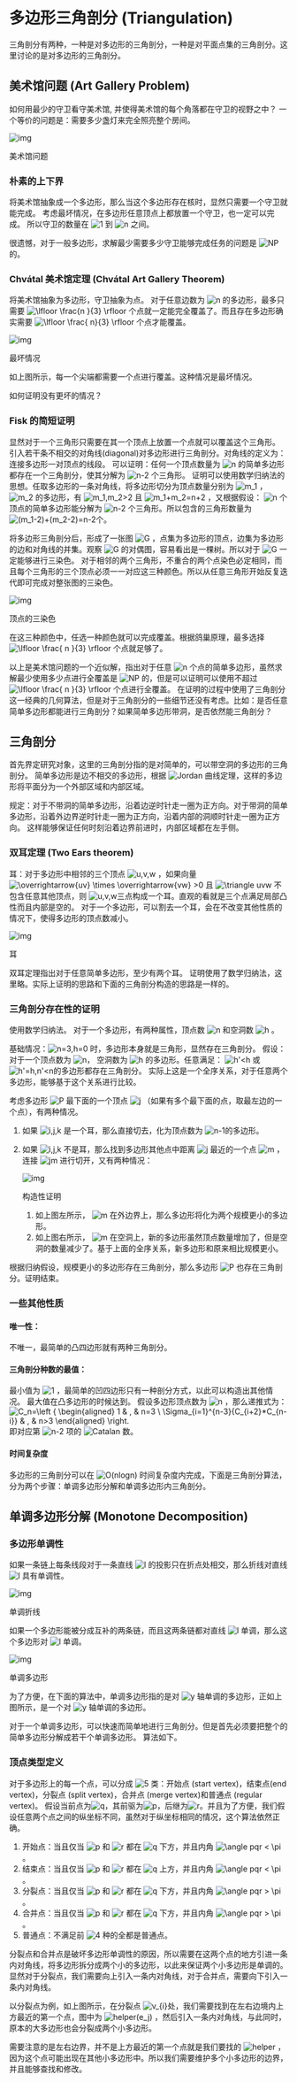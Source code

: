 # 多边形三角剖分 (Triangulation)

三角剖分有两种，一种是对多边形的三角剖分，一种是对平面点集的三角剖分。这里讨论的是对多边形的三角剖分。

## 美术馆问题 (Art Gallery Problem)

如何用最少的守卫看守美术馆, 并使得美术馆的每个角落都在守卫的视野之中？
一个等价的问题是：需要多少盏灯来完全照亮整个房间。

![img](https://upload-images.jianshu.io/upload_images/16733790-751e042469328972.png?imageMogr2/auto-orient/strip|imageView2/2/w/330/format/webp)

美术馆问题

### 朴素的上下界

将美术馆抽象成一个多边形，那么当这个多边形存在核时，显然只需要一个守卫就能完成。
考虑最坏情况，在多边形任意顶点上都放置一个守卫，也一定可以完成。
所以守卫的数量在 ![1](https://math.jianshu.com/math?formula=1) 到 ![n](https://math.jianshu.com/math?formula=n) 之间。

很遗憾，对于一般多边形，求解最少需要多少守卫能够完成任务的问题是 ![NP](https://math.jianshu.com/math?formula=NP) 的。

### Chvátal 美术馆定理 (Chvátal Art Gallery Theorem)

将美术馆抽象为多边形，守卫抽象为点。
对于任意边数为 ![n](https://math.jianshu.com/math?formula=n) 的多边形，最多只需要 ![\lfloor \frac{n }{3} \rfloor](https://math.jianshu.com/math?formula=%5Clfloor%20%5Cfrac%7Bn%20%7D%7B3%7D%20%5Crfloor) 个点就一定能完全覆盖了。而且存在多边形确实需要 ![\lfloor \frac{ n}{3} \rfloor](https://math.jianshu.com/math?formula=%5Clfloor%20%5Cfrac%7B%20n%7D%7B3%7D%20%5Crfloor) 个点才能覆盖。



![img](https://upload-images.jianshu.io/upload_images/16733790-481291b47ef9f98e.jpg?imageMogr2/auto-orient/strip|imageView2/2/w/671/format/webp)

最坏情况


如上图所示，每一个尖端都需要一个点进行覆盖。这种情况是最坏情况。



如何证明没有更坏的情况？

### Fisk 的简短证明

显然对于一个三角形只需要在其一个顶点上放置一个点就可以覆盖这个三角形。
引入若干条不相交的对角线(diagonal)对多边形进行三角剖分。对角线的定义为：连接多边形一对顶点的线段。
可以证明：任何一个顶点数量为 ![n](https://math.jianshu.com/math?formula=n) 的简单多边形都存在一个三角剖分，使其分解为 ![n-2](https://math.jianshu.com/math?formula=n-2) 个三角形。
证明可以使用数学归纳法的思想。任取多边形的一条对角线，将多边形切分为顶点数量分别为 ![m_1](https://math.jianshu.com/math?formula=m_1) ， ![m_2](https://math.jianshu.com/math?formula=m_2) 的多边形，有 ![m_1,m_2>2](https://math.jianshu.com/math?formula=m_1%2Cm_2%3E2) 且 ![m_1+m_2=n+2](https://math.jianshu.com/math?formula=m_1%2Bm_2%3Dn%2B2) ，又根据假设： ![n](https://math.jianshu.com/math?formula=n) 个顶点的简单多边形能分解为 ![n-2](https://math.jianshu.com/math?formula=n-2) 个三角形。所以包含的三角形数量为 ![(m_1-2)+(m_2-2)=n-2](https://math.jianshu.com/math?formula=(m_1-2)%2B(m_2-2)%3Dn-2)个。

将多边形三角剖分后，形成了一张图 ![G](https://math.jianshu.com/math?formula=G) ，点集为多边形的顶点，边集为多边形的边和对角线的并集。观察 ![G](https://math.jianshu.com/math?formula=G) 的对偶图，容易看出是一棵树。所以对于 ![G](https://math.jianshu.com/math?formula=G) 一定能够进行三染色。
对于相邻的两个三角形，不重合的两个点染色必定相同，而且每个三角形的三个顶点必须一一对应这三种颜色。所以从任意三角形开始反复迭代即可完成对整张图的三染色。

![img](https://upload-images.jianshu.io/upload_images/16733790-971afb76868a86a2.png?imageMogr2/auto-orient/strip|imageView2/2/w/330/format/webp)

顶点的三染色

在这三种颜色中，任选一种颜色就可以完成覆盖。根据鸽巢原理，最多选择 ![\lfloor \frac{ n }{3} \rfloor](https://math.jianshu.com/math?formula=%5Clfloor%20%5Cfrac%7B%20n%20%7D%7B3%7D%20%5Crfloor) 个点就足够了。

以上是美术馆问题的一个近似解，指出对于任意 ![n](https://math.jianshu.com/math?formula=n) 个点的简单多边形，虽然求解最少使用多少点进行全覆盖是 ![NP](https://math.jianshu.com/math?formula=NP) 的，但是可以证明可以使用不超过 ![\lfloor \frac{ n }{3} \rfloor](https://math.jianshu.com/math?formula=%5Clfloor%20%5Cfrac%7B%20n%20%7D%7B3%7D%20%5Crfloor) 个点进行全覆盖。
在证明的过程中使用了三角剖分这一经典的几何算法，但是对于三角剖分的一些细节还没有考虑。比如：是否任意简单多边形都能进行三角剖分？如果简单多边形带洞，是否依然能三角剖分？

## 三角剖分

首先界定研究对象，这里的三角剖分指的是对简单的，可以带空洞的多边形的三角剖分。
简单多边形是边不相交的多边形，根据 ![Jordan](https://math.jianshu.com/math?formula=Jordan) 曲线定理，这样的多边形将平面分为一个外部区域和内部区域。

规定：对于不带洞的简单多边形，沿着边逆时针走一圈为正方向。对于带洞的简单多边形，沿着外边界逆时针走一圈为正方向，沿着内部的洞顺时针走一圈为正方向。
这样能够保证任何时刻沿着边界前进时，内部区域都在左手侧。

### 双耳定理 (Two Ears theorem)

耳：对于多边形中相邻的三个顶点 ![u,v,w](https://math.jianshu.com/math?formula=u%2Cv%2Cw) ，如果向量 ![\overrightarrow{uv} \times \overrightarrow{vw} >0](https://math.jianshu.com/math?formula=%5Coverrightarrow%7Buv%7D%20%5Ctimes%20%5Coverrightarrow%7Bvw%7D%20%3E0) 且 ![\triangle uvw](https://math.jianshu.com/math?formula=%5Ctriangle%20uvw) 不包含任意其他顶点，则 ![u,v,w](https://math.jianshu.com/math?formula=u%2Cv%2Cw)三点构成一个耳。直观的看就是三个点满足局部凸性而且内部是空的。
对于一个多边形，可以割去一个耳，会在不改变其他性质的情况下，使得多边形的顶点数减小。

![img](https://upload-images.jianshu.io/upload_images/16733790-d30f33f67ee29069.png?imageMogr2/auto-orient/strip|imageView2/2/w/189/format/webp)

耳

双耳定理指出对于任意简单多边形，至少有两个耳。
证明使用了数学归纳法，这里略。实际上证明的思路和下面的三角剖分构造的思路是一样的。

### 三角剖分存在性的证明

使用数学归纳法。
对于一个多边形，有两种属性，顶点数 ![n](https://math.jianshu.com/math?formula=n) 和空洞数 ![h](https://math.jianshu.com/math?formula=h) 。

基础情况：![n=3,h=0](https://math.jianshu.com/math?formula=n%3D3%2Ch%3D0) 时，多边形本身就是三角形，显然存在三角剖分。
假设：对于一个顶点数为 ![n](https://math.jianshu.com/math?formula=n)， 空洞数为 ![h](https://math.jianshu.com/math?formula=h) 的多边形。任意满足： ![h'<h](https://math.jianshu.com/math?formula=h%27%3Ch) 或 ![h'=h,n'<n](https://math.jianshu.com/math?formula=h%27%3Dh%2Cn%27%3Cn)的多边形都存在三角剖分。
实际上这是一个全序关系，对于任意两个多边形，能够基于这个关系进行比较。

考虑多边形 ![P](https://math.jianshu.com/math?formula=P) 最下面的一个顶点 ![j](https://math.jianshu.com/math?formula=j) （如果有多个最下面的点，取最左边的一个点），有两种情况。

1. 如果 ![i,j,k](https://math.jianshu.com/math?formula=i%2Cj%2Ck) 是一个耳，那么直接切去，化为顶点数为 ![n-1](https://math.jianshu.com/math?formula=n-1)的多边形。

2. 如果 ![i,j,k](https://math.jianshu.com/math?formula=i%2Cj%2Ck) 不是耳，那么找到多边形其他点中距离 ![j](https://math.jianshu.com/math?formula=j) 最近的一个点 ![m](https://math.jianshu.com/math?formula=m) ，连接 ![jm](https://math.jianshu.com/math?formula=jm) 进行切开，又有两种情况：

   ![img](https://upload-images.jianshu.io/upload_images/16733790-0f97f017c9a30b78.jpg?imageMogr2/auto-orient/strip|imageView2/2/w/624/format/webp)

   构造性证明

   1. 如上图左所示， ![m](https://math.jianshu.com/math?formula=m) 在外边界上，那么多边形将化为两个规模更小的多边形。
   2. 如上图右所示， ![m](https://math.jianshu.com/math?formula=m) 在空洞上，新的多边形虽然顶点数量增加了，但是空洞的数量减少了。基于上面的全序关系，新多边形和原来相比规模更小。

根据归纳假设，规模更小的多边形存在三角剖分，那么多边形 ![P](https://math.jianshu.com/math?formula=P) 也存在三角剖分。证明结束。

### 一些其他性质

#### 唯一性：

不唯一，最简单的凸四边形就有两种三角剖分。

#### 三角剖分种数的最值：

最小值为 ![1](https://math.jianshu.com/math?formula=1) ，最简单的凹四边形只有一种剖分方式，以此可以构造出其他情况。
最大值在凸多边形的时候达到。
假设多边形顶点数为 ![n](https://math.jianshu.com/math?formula=n) ，那么递推式为：
![C_n=\left \{ \begin{aligned} 1 & , & n=3 \\ \Sigma_{i=1}^{n-3}{C_{i+2}*C_{n-i}} & , & n>3 \end{aligned} \right.](https://math.jianshu.com/math?formula=C_n%3D%5Cleft%20%5C%7B%20%5Cbegin%7Baligned%7D%201%20%26%20%2C%20%26%20n%3D3%20%5C%5C%20%5CSigma_%7Bi%3D1%7D%5E%7Bn-3%7D%7BC_%7Bi%2B2%7D*C_%7Bn-i%7D%7D%20%26%20%2C%20%26%20n%3E3%20%5Cend%7Baligned%7D%20%5Cright.)
即对应第 ![n-2](https://math.jianshu.com/math?formula=n-2) 项的 ![Catalan](https://math.jianshu.com/math?formula=Catalan) 数。

#### 时间复杂度

多边形的三角剖分可以在 ![O(nlogn)](https://math.jianshu.com/math?formula=O(nlogn)) 时间复杂度内完成，下面是三角剖分算法，分为两个步骤：单调多边形分解和单调多边形内三角剖分。

## 单调多边形分解 (Monotone Decomposition)

### 多边形单调性

如果一条链上每条线段对于一条直线 ![l](https://math.jianshu.com/math?formula=l) 的投影只在折点处相交，那么折线对直线 ![l](https://math.jianshu.com/math?formula=l) 具有单调性。

![img](https://upload-images.jianshu.io/upload_images/16733790-8339b9e32cf084e1.jpg?imageMogr2/auto-orient/strip|imageView2/2/w/640/format/webp)

单调折线

如果一个多边形能被分成互补的两条链，而且这两条链都对直线 ![l](https://math.jianshu.com/math?formula=l) 单调，那么这个多边形对 ![l](https://math.jianshu.com/math?formula=l) 单调。

![img](https://upload-images.jianshu.io/upload_images/16733790-ce473ecf46713788.jpg?imageMogr2/auto-orient/strip|imageView2/2/w/364/format/webp)

单调多边形

为了方便，在下面的算法中，单调多边形指的是对 ![y](https://math.jianshu.com/math?formula=y) 轴单调的多边形，正如上图所示，是一个对 ![y](https://math.jianshu.com/math?formula=y) 轴单调的多边形。

对于一个单调多边形，可以快速而简单地进行三角剖分。但是首先必须要把整个的简单多边形分解成若干个单调多边形。
算法如下。

### 顶点类型定义

对于多边形上的每一个点，可以分成 ![5](https://math.jianshu.com/math?formula=5) 类：开始点 (start vertex)，结束点(end vertex)，分裂点 (split vertex)，合并点 (merge vertex)和普通点 (regular vertex)。
假设当前点为![q](https://math.jianshu.com/math?formula=q)，其前驱为![p](https://math.jianshu.com/math?formula=p)，后继为![r](https://math.jianshu.com/math?formula=r)。并且为了方便，我们假设任意两个点之间的纵坐标不同，虽然对于纵坐标相同的情况，这个算法依然正确。

1. 开始点：当且仅当 ![p](https://math.jianshu.com/math?formula=p) 和 ![r](https://math.jianshu.com/math?formula=r) 都在 ![q](https://math.jianshu.com/math?formula=q) 下方，并且内角 ![\angle pqr < \pi](https://math.jianshu.com/math?formula=%5Cangle%20pqr%20%3C%20%5Cpi)。
2. 结束点：当且仅当 ![p](https://math.jianshu.com/math?formula=p) 和 ![r](https://math.jianshu.com/math?formula=r) 都在 ![q](https://math.jianshu.com/math?formula=q) 上方，并且内角 ![\angle pqr < \pi](https://math.jianshu.com/math?formula=%5Cangle%20pqr%20%3C%20%5Cpi)。
3. 分裂点：当且仅当 ![p](https://math.jianshu.com/math?formula=p) 和 ![r](https://math.jianshu.com/math?formula=r) 都在 ![q](https://math.jianshu.com/math?formula=q) 下方，并且内角 ![\angle pqr > \pi](https://math.jianshu.com/math?formula=%5Cangle%20pqr%20%3E%20%5Cpi)。
4. 合并点：当且仅当 ![p](https://math.jianshu.com/math?formula=p) 和 ![r](https://math.jianshu.com/math?formula=r) 都在 ![q](https://math.jianshu.com/math?formula=q) 下方，并且内角 ![\angle pqr > \pi](https://math.jianshu.com/math?formula=%5Cangle%20pqr%20%3E%20%5Cpi)。
5. 普通点：不满足前 ![4](https://math.jianshu.com/math?formula=4) 种的全都是普通点。

分裂点和合并点是破坏多边形单调性的原因，所以需要在这两个点的地方引进一条内对角线，将多边形拆分成两个小的多边形，以此来保证两个小多边形是单调的。显然对于分裂点，我们需要向上引入一条内对角线，对于合并点，需要向下引入一条内对角线。

以分裂点为例，如上图所示，在分裂点 ![v_{i}](https://math.jianshu.com/math?formula=v_%7Bi%7D)处，我们需要找到在左右边境内上方最近的第一个点，图中为 ![helper(e_j)](https://math.jianshu.com/math?formula=helper(e_j)) ，然后引入一条内对角线，与此同时，原本的大多边形也会分裂成两个小多边形。

需要注意的是左右边界，并不是上方最近的第一个点就是我们要找的 ![helper](https://math.jianshu.com/math?formula=helper) ，因为这个点可能出现在其他小多边形中。所以我们需要维护多个小多边形的边界，并且能够查找和修改。